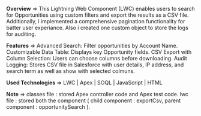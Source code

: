 **Overview** =>
This Lightning Web Component (LWC) enables users to search for Opportunities using custom filters and export the results as a CSV file. Additionally, i implemented a comprehensive pagination functionality for batter user experiance. Also i created one custom object to store the logs for auditing.

**Features** => Advanced Search: Filter opportunities by Account Name. Customizable Data Table: Displays key Opportunity fields. CSV Export with Column Selection: Users can choose columns before downloading. Audit Logging: Stores CSV file in Salesforce with user details, IP address, and search term as well as show with selected colmuns.

**Used Technologies** => LWC | Apex | SOQL | JavaScript | HTML

**Note** =>  classes file : stored Apex controller code and Apex test code. lwc file : stored both the component ( child component : exportCsv, parent component : opportunitySearch ).
